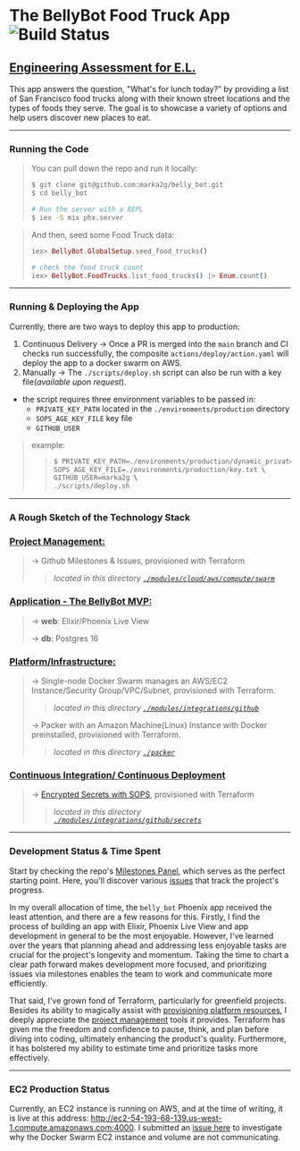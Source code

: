# The BellyBot Food Truck App ![Build Status](https://github.com/marka2g/belly_bot/actions/workflows/ci_cd.yaml/badge.svg)
## [Engineering Assessment for E.L.](https://github.com/peck/engineering-assessment)

This app answers the question, "What's for lunch today?" by providing a list of San Francisco food trucks along with their known street locations and the types of foods they serve. The goal is to showcase a variety of options and help users discover new places to eat.

---

### Running the Code
> You can pull down the repo and run it locally:
>```bash
>$ git clone git@github.com:marka2g/belly_bot.git
>$ cd belly_bot
>
># Run the server with a REPL
>$ iex -S mix phx.server
>```

> And then, seed some Food Truck data:
>```elixir
>iex> BellyBot.GlobalSetup.seed_food_trucks()
>
># check the food truck count
>iex> BellyBot.FoodTrucks.list_food_trucks() |> Enum.count()
>```

---

### Running & Deploying the App
Currently, there are two ways to deploy this app to production:

1. Continuous Delivery → Once a PR is merged into the `main` branch and CI checks run successfully, the composite `actions/deploy/action.yaml` will deploy the app to a docker swarm on AWS.
2. Manually → The `./scripts/deploy.sh` script can also be run with a key file(_available upon request_).
  - the script requires three environment variables to be passed in:
    - `PRIVATE_KEY_PATH` located in the `./environments/production` directory
    - `SOPS_AGE_KEY_FILE` key file
    - `GITHUB_USER`
> example:
>>```bash
>>$ PRIVATE_KEY_PATH=./environments/production/dynamic_private_key.pem \
>>SOPS_AGE_KEY_FILE=./environments/production/key.txt \
>>GITHUB_USER=marka2g \
>>./scripts/deploy.sh
>>```

---

### A Rough Sketch of the Technology Stack
### [**Project Management:**](https://github.com/marka2g/belly_bot/milestones)
> → Github Milestones & Issues, provisioned with Terraform
>> _located in this directory [`./modules/cloud/aws/compute/swarm`](https://github.com/marka2g/belly_bot/tree/main/modules/cloud/aws/compute/swarm)_

### [**Application - The BellyBot MVP:**](https://github.com/marka2g/belly_bot/milestone/6)
> → **web**: Elixir/Phoenix Live View
> 
> → **db**: Postgres 16

### [**Platform/Infrastructure:**](https://github.com/marka2g/belly_bot/milestone/2)
> → Single-node Docker Swarm manages an AWS/EC2 Instance/Security Group/VPC/Subnet, provisioned with Terraform.
>> _located in this directory [`./modules/integrations/github`](https://github.com/marka2g/belly_bot/tree/main/modules/integrations/github)_
>
> → Packer with an Amazon Machine(Linux) Instance with Docker preinstalled, provisioned with Terraform.
>> _located in this directory [`./packer`](https://github.com/marka2g/belly_bot/tree/main/packer)_

### [**Continuous Integration/ Continuous Deployment**](https://github.com/marka2g/belly_bot/milestone/1?closed=1)
> → [Encrypted Secrets with SOPS](https://github.com/marka2g/belly_bot/commit/0c25f01a605bc7bcb18bde4898ba0959219f2d66), provisioned with Terraform
>> _located in this directory [`./modules/integrations/github/secrets`](https://github.com/marka2g/belly_bot/tree/main/modules/integrations/github/secrets)_

---

### Development Status & Time Spent
Start by checking the repo's [Milestones Panel](https://github.com/marka2g/belly_bot/milestones), which serves as the perfect starting point. Here, you'll discover various [issues](https://github.com/marka2g/belly_bot/issues) that track the project's progress. 

In my overall allocation of time, the `belly_bot` Phoenix app received the least attention, and there are a few reasons for this. Firstly, I find the process of building an app with Elixir, Phoenix Live View and app development in general to be the most enjoyable. However, I've learned over the years that planning ahead and addressing less enjoyable tasks are crucial for the project's longevity and momentum. Taking the time to chart a clear path forward makes development more focused, and prioritizing issues via milestones enables the team to work and communicate more efficiently.

That said, I've grown fond of Terraform, particularly for greenfield projects. Besides its ability to magically assist with  [provisioning platform resources](https://github.com/marka2g/belly_bot/tree/main/environments/production), I deeply appreciate the [project management](https://github.com/marka2g/belly_bot/tree/main/modules/integrations/github/project_management) tools it provides. Terraform has given me the freedom and confidence to pause, think, and plan before diving into coding, ultimately enhancing the product's quality. Furthermore, it has bolstered my ability to estimate time and prioritize tasks more effectively.

---

### EC2 Production Status
Currently, an EC2 instance is running on AWS, and at the time of writing, it is live at this address: http://ec2-54-193-68-139.us-west-1.compute.amazonaws.com:4000. I submitted an [issue here](https://github.com/marka2g/belly_bot/issues/36) to investigate why the Docker Swarm EC2 instance and volume are not communicating. 

